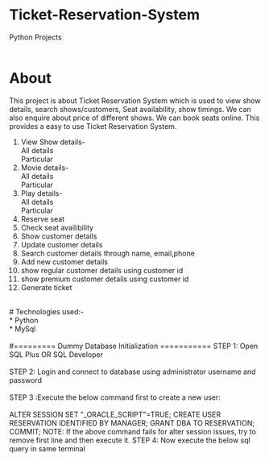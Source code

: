 # Ticket-Reservation-System
Python Projects
<br><br>
# About<br>
This project is about Ticket Reservation System which is used to view show details, search shows/customers, Seat availability, show timings. We can also enquire about price of different shows. We can book seats online. This provides a easy to use Ticket Reservation System.
<br>

1. View Show details-<br>
  All details<br>
  Particular<br>
2. Movie details-<br>
  All details<br>
  Particular<br>
3. Play details-<br>
  All details<br>
  Particular<br>
4. Reserve seat<br>
5. Check seat availibility<br>
6. Show customer details<br>
7. Update customer details<br>
8. Search customer details through name, email,phone<br>
9. Add new customer details<br>
10. show regular customer details using customer id<br>
11. show premium customer details using customer id<br>
12. Generate ticket<br>
<br>
# Technologies used:-<br>
  * Python<br>
  * MySql
<br><br>
#========= Dummy Database Initialization ===========
STEP 1: Open SQL Plus OR SQL Developer
<br><br>
STEP 2: Login and connect to database using administrator username and password
<br><br>
STEP 3 :Execute the below command first to create a new user:
<br><br>
ALTER SESSION SET "_ORACLE_SCRIPT"=TRUE;  
CREATE USER RESERVATION IDENTIFIED BY MANAGER;
GRANT DBA TO RESERVATION;
COMMIT;
NOTE: If the above command fails for alter session issues, try to remove first line and then execute it.
STEP 4: Now execute the below sql query in same terminal

